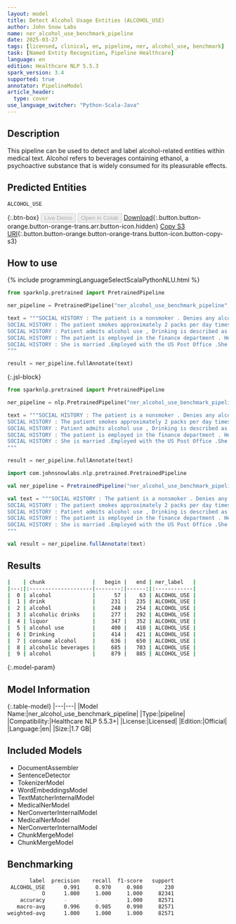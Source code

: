 ```yaml
---
layout: model
title: Detect Alcohol Usage Entities (ALCOHOL_USE)
author: John Snow Labs
name: ner_alcohol_use_benchmark_pipeline
date: 2025-03-27
tags: [licensed, clinical, en, pipeline, ner, alcohol_use, benchmark]
task: [Named Entity Recognition, Pipeline Healthcare]
language: en
edition: Healthcare NLP 5.5.3
spark_version: 3.4
supported: true
annotator: PipelineModel
article_header:
  type: cover
use_language_switcher: "Python-Scala-Java"
---
```


## Description

This pipeline can be used to detect and label alcohol-related entities within medical text.
Alcohol refers to beverages containing ethanol, a psychoactive substance that is widely consumed for its pleasurable effects.

## Predicted Entities

`ALCOHOL_USE`

{:.btn-box}
<button class="button button-orange" disabled>Live Demo</button>
<button class="button button-orange" disabled>Open in Colab</button>
[Download](https://s3.amazonaws.com/auxdata.johnsnowlabs.com/clinical/models/ner_alcohol_use_benchmark_pipeline_en_5.5.3_3.4_1743119650970.zip){:.button.button-orange.button-orange-trans.arr.button-icon.hidden}
[Copy S3 URI](s3://auxdata.johnsnowlabs.com/clinical/models/ner_alcohol_use_benchmark_pipeline_en_5.5.3_3.4_1743119650970.zip){:.button.button-orange.button-orange-trans.button-icon.button-copy-s3}

## How to use



<div class="tabs-box" markdown="1">
{% include programmingLanguageSelectScalaPythonNLU.html %}

```python
from sparknlp.pretrained import PretrainedPipeline

ner_pipeline = PretrainedPipeline("ner_alcohol_use_benchmark_pipeline", "en", "clinical/models")

text = """SOCIAL HISTORY : The patient is a nonsmoker . Denies any alcohol or illicit drug use . The patient does live with his family .
SOCIAL HISTORY : The patient smokes approximately 2 packs per day times greater than 40 years . He does drink occasional alcohol approximately 5 to 6 alcoholic drinks per month . He denies any drug use . He is a retired liquor store owner .
SOCIAL HISTORY : Patient admits alcohol use , Drinking is described as heavy , Patient denies illegal drug use , Patient denies STD history , Patient denies tobacco use .
SOCIAL HISTORY : The patient is employed in the finance department . He is a nonsmoker . He does consume alcohol on the weekend as much as 3 to 4 alcoholic beverages per day on the weekends . He denies any IV drug use or abuse .
SOCIAL HISTORY : She is married .Employed with the US Post Office .She is a mother of three . Denies tobacco , alcohol or illicit drug use . MEDICATIONS . Coumadin 1 mg daily .Last INR was on Tuesday , August 14 , 2007 , and her INR was 2.3.2 . Amiodarone 100 mg p.o . daily .
"""

result = ner_pipeline.fullAnnotate(text)
```

{:.jsl-block}
```python
from sparknlp.pretrained import PretrainedPipeline

ner_pipeline = nlp.PretrainedPipeline("ner_alcohol_use_benchmark_pipeline", "en", "clinical/models")

text = """SOCIAL HISTORY : The patient is a nonsmoker . Denies any alcohol or illicit drug use . The patient does live with his family .
SOCIAL HISTORY : The patient smokes approximately 2 packs per day times greater than 40 years . He does drink occasional alcohol approximately 5 to 6 alcoholic drinks per month . He denies any drug use . He is a retired liquor store owner .
SOCIAL HISTORY : Patient admits alcohol use , Drinking is described as heavy , Patient denies illegal drug use , Patient denies STD history , Patient denies tobacco use .
SOCIAL HISTORY : The patient is employed in the finance department . He is a nonsmoker . He does consume alcohol on the weekend as much as 3 to 4 alcoholic beverages per day on the weekends . He denies any IV drug use or abuse .
SOCIAL HISTORY : She is married .Employed with the US Post Office .She is a mother of three . Denies tobacco , alcohol or illicit drug use . MEDICATIONS . Coumadin 1 mg daily .Last INR was on Tuesday , August 14 , 2007 , and her INR was 2.3.2 . Amiodarone 100 mg p.o . daily .
"""

result = ner_pipeline.fullAnnotate(text)
```

```scala
import com.johnsnowlabs.nlp.pretrained.PretrainedPipeline

val ner_pipeline = PretrainedPipeline("ner_alcohol_use_benchmark_pipeline", "en", "clinical/models")

val text = """SOCIAL HISTORY : The patient is a nonsmoker . Denies any alcohol or illicit drug use . The patient does live with his family .
SOCIAL HISTORY : The patient smokes approximately 2 packs per day times greater than 40 years . He does drink occasional alcohol approximately 5 to 6 alcoholic drinks per month . He denies any drug use . He is a retired liquor store owner .
SOCIAL HISTORY : Patient admits alcohol use , Drinking is described as heavy , Patient denies illegal drug use , Patient denies STD history , Patient denies tobacco use .
SOCIAL HISTORY : The patient is employed in the finance department . He is a nonsmoker . He does consume alcohol on the weekend as much as 3 to 4 alcoholic beverages per day on the weekends . He denies any IV drug use or abuse .
SOCIAL HISTORY : She is married .Employed with the US Post Office .She is a mother of three . Denies tobacco , alcohol or illicit drug use . MEDICATIONS . Coumadin 1 mg daily .Last INR was on Tuesday , August 14 , 2007 , and her INR was 2.3.2 . Amiodarone 100 mg p.o . daily .
"""

val result = ner_pipeline.fullAnnotate(text)
```
</div>

## Results

```bash
|    | chunk               |   begin |   end | ner_label   |
|---:|:--------------------|--------:|------:|:------------|
|  0 | alcohol             |      57 |    63 | ALCOHOL_USE |
|  1 | drink               |     231 |   235 | ALCOHOL_USE |
|  2 | alcohol             |     248 |   254 | ALCOHOL_USE |
|  3 | alcoholic drinks    |     277 |   292 | ALCOHOL_USE |
|  4 | liquor              |     347 |   352 | ALCOHOL_USE |
|  5 | alcohol use         |     400 |   410 | ALCOHOL_USE |
|  6 | Drinking            |     414 |   421 | ALCOHOL_USE |
|  7 | consume alcohol     |     636 |   650 | ALCOHOL_USE |
|  8 | alcoholic beverages |     685 |   703 | ALCOHOL_USE |
|  9 | alcohol             |     879 |   885 | ALCOHOL_USE |
```

{:.model-param}
## Model Information

{:.table-model}
|---|---|
|Model Name:|ner_alcohol_use_benchmark_pipeline|
|Type:|pipeline|
|Compatibility:|Healthcare NLP 5.5.3+|
|License:|Licensed|
|Edition:|Official|
|Language:|en|
|Size:|1.7 GB|

## Included Models

- DocumentAssembler
- SentenceDetector
- TokenizerModel
- WordEmbeddingsModel
- TextMatcherInternalModel
- MedicalNerModel
- NerConverterInternalModel
- MedicalNerModel
- NerConverterInternalModel
- ChunkMergeModel
- ChunkMergeModel

## Benchmarking

```bash
       label  precision    recall  f1-score   support
 ALCOHOL_USE      0.991     0.970     0.980       230
           O      1.000     1.000     1.000     82341
    accuracy      -         -         1.000     82571
   macro-avg      0.996     0.985     0.990     82571
weighted-avg      1.000     1.000     1.000     82571
```